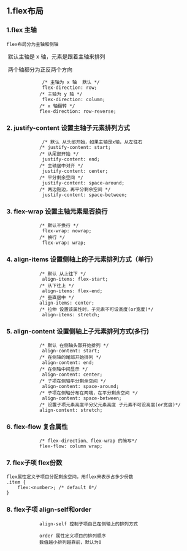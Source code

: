 ## 1.flex布局

### 1.flex 主轴

 	flex布局分为主轴和侧轴

​    默认主轴是 x 轴，元素是跟着主轴来排列

​    两个轴都分为正反两个方向

```
 			 /* 主轴为 x 轴  默认 */
             flex-direction: row; 
            /* 主轴为 y 轴 */
             flex-direction: column; 
            /* x 轴翻转 */
            flex-direction: row-reverse;
```



### 2. justify-content 设置主轴子元素排列方式

```
			 /* 默认 从头部开始，如果主轴是x轴，从左往右
            /* justify-content: start; 
            /* 从尾部开始 */
             justify-content: end; 
            /* 主轴居中对齐 */
             justify-content: center; 
            /* 平分剩余空间 */
             justify-content: space-around; 
            /* 两边贴边，再平分剩余空间 */
             justify-content: space-between;
```



### 3. flex-wrap 设置主轴元素是否换行

```
            /* 默认不换行 */
             flex-wrap: nowrap; 
            /* 换行 */
             flex-wrap: wrap; 
```



### 4. align-items 设置侧轴上的子元素排列方式（单行）

```
            /* 默认 从上往下 */
             align-items: flex-start; 
            /* 从下往上 */
             align-items: flex-end; 
            /* 垂直居中 */
            align-items: center;
            /* 拉伸 设置该属性时，子元素不可设高度(or宽度)*/
             align-items: stretch; 
```

### 5. align-content 设置侧轴上子元素排列方式(多行)

```
            /* 默认 在侧轴头部开始排列 */
             align-content: start; 
            /* 在侧轴的尾部开始排列 */
             align-content: end; 
            /* 在侧轴中间显示 */
             align-content: center; 
            /* 子项在侧轴平分剩余空间 */
             align-content: space-around; 
            /* 子项在侧轴分布在两端，在平分剩余空间 */
             align-content: space-between; 
            /* 设置子项元素高度平分父元素高度 子元素不可设高度(or宽度)*/
            align-content: stretch;
```

### 6. flex-flow 复合属性

```
			/* flex-direction、flex-wrap 的简写*/
            flex-flow: column wrap;
```

### 7. flex子项 flex份数

```
flex属性定义子项目分配剩余空间，用flex来表示占多少份数
.item {
	flex:<number>; /* default 0*/
}
```

### 8.  flex子项 align-self和order

```
 			align-self 控制子项自己在侧轴上的排列方式

            order 属性定义项目的排列顺序
            数值越小排列越靠前，默认为0
```


